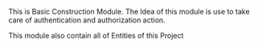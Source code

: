 This is Basic Construction Module. The Idea of this module is use to take care of authentication and authorization action.

This module also contain all of Entities of this Project